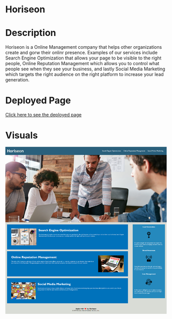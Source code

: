# Horiseon

# Description

Horiseon is a Online Management company that helps other organizations create and gorw their onlinr presence. Examples of our services include Search Engine Optimization that allows your page to be visible to the right people, Online Reputation Management which allows you to control what people see when they see your business, and lastly Social Media Marketing which targets the right audience on the right platform to increase your lead generation.

# Deployed Page
[Click here to see the deployed page](https://jasiela22.github.io/Horiseon-Challenge/)

# Visuals
<img src="./Horiseon - Online Management.png" />
